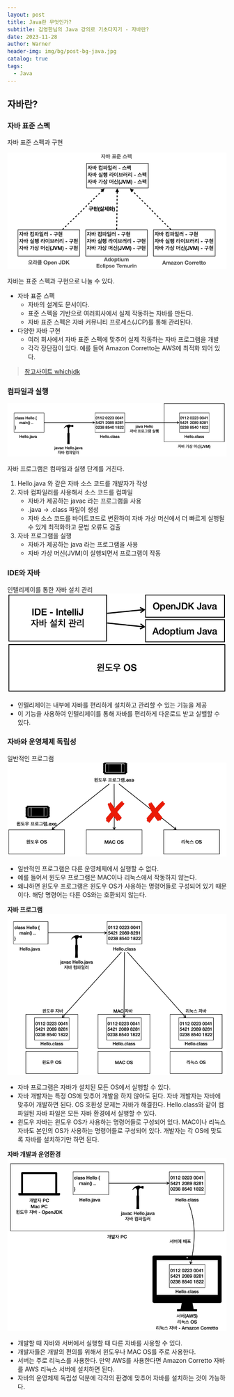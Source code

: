 ```yaml
---
layout: post
title: Java란 무엇인가?
subtitle: 김영한님의 Java 강의로 기초다지기 - 자바란?  
date: 2023-11-28
author: Warner
header-img: img/bg/post-bg-java.jpg
catalog: true
tags:
  - Java
---
```


## 자바란?

### 자바 표준 스펙

자바 표준 스펙과 구현

![java-spec.png](/img/post/2023-11-28/java-spec.png)

자바는 표준 스펙과 구현으로 나눌 수 있다.

- 자바 표준 스펙
    - 자바의 설계도 문서이다.
    - 표준 스펙을 기반으로 여러회사에서 실제 작동하는 자바를 만든다.
    - 자바 표준 스펙은 자바 커뮤니티 프로세스(JCP)를 통해 관리된다.
- 다양한 자바 구현
    - 여러 회사에서 자바 표준 스펙에 맞추어 실제 작동하는 자바 프로그램을 개발
    - 각각 장단점이 있다. 예를 들어 Amazon Corretto는 AWS에 최적화 되어 있다.

> [참고사이트 whichjdk](https://whichjdk.com/ko/)

### 컴파일과 실행

![compile.png](/img/post/2023-11-28/compile.png)

자바 프로그램은 컴파일과 실행 단계를 거친다.

1. Hello.java 와 같은 자바 소스 코드를 개발자가 작성
2. 자바 컴파일러를 사용해서 소스 코드를 컴파일
    - 자바가 제공하는 javac 라는 프로그램을 사용
    - .java -> .class 파일이 생성
    - 자바 소스 코드를 바이트코드로 변환하여 자바 가상 머신에서 더 빠르게 실행될 수 있게 최적화하고 문법 오류도 검출
3. 자바 프로그램을 실행
    - 자바가 제공하는 java 라는 프로그램을 사용
    - 자바 가상 머신(JVM)이 실행되면서 프로그램이 작동

### IDE와 자바

인텔리제이를 통한 자바 설치 관리
![intellij-java.png](/img/post/2023-11-28/intellij-java.png)

- 인텔리제이는 내부에 자바를 편리하게 설치하고 관리할 수 있는 기능을 제공
- 이 기능을 사용하여 인텔리제이를 통해 자바를 편리하게 다운로드 받고 실핼할 수 있다.

### 자바와 운영체제 독립성

일반적인 프로그램
![os.png](/img/post/2023-11-28/os.png)

- 일반적인 프로그램은 다른 운영체제에서 실행할 수 없다.
- 예를 들어서 윈도우 프로그램은 MAC이나 리눅스에서 작동하지 않는다.
- 왜냐하면 윈도우 프로그램은 윈도우 OS가 사용하는 명령어들로 구성되어 있기 때문이다. 해당 명령어는 다른 OS와는 호환되지 않는다.

**자바 프로그램**
![os-java.png](/img/post/2023-11-28/os-java.png)

- 자바 프로그램은 자바가 설치된 모든 OS에서 실행할 수 있다.
- 자바 개발자는 특정 OS에 맞추어 개발을 하지 않아도 된다. 자바 개발자는 자바에 맞추어 개발하면 된다. OS 호환성 문제는 자바가 해결한다. Hello.class와 같이 컴파일된 자바 파일은 모든 자바 환경에서
  실행할 수 있다.
- 윈도우 자바는 윈도우 OS가 사용하는 명령어들로 구성되어 있다. MAC이나 리눅스 자바도 본인의 OS가 사용하는 명령어들로 구성되어 있다. 개발자는 각 OS에 맞도록 자바를 설치하기만 하면 된다.

**자바 개발과 운영환경**
![java-dev.png](/img/post/2023-11-28/java-dev.png)
- 개발할 때 자바와 서버에서 실행할 때 다른 자바를 사용할 수 있다.
- 개발자들은 개발의 편의를 위해서 윈도우나 MAC OS를 주로 사용한다.
- 서버는 주로 리눅스를 사용한다. 만약 AWS를 사용한다면 Amazon Corretto 자바를 AWS 리눅스 서버에 설치하면 된다.
- 자바의 운영체제 독립성 덕분에 각각의 환경에 맞추어 자바를 설치하는 것이 가능하다.